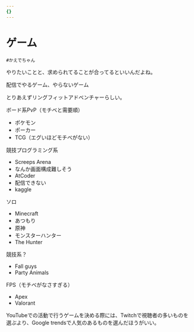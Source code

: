 ```yaml
---
{}
---
```

# ゲーム

`#かえでちゃん`

やりたいことと、求められてることが合ってるといいんだよね。

配信でやるゲーム、やらないゲーム

とりあえずリングフィットアドベンチャーらしい。

ボード系PvP（モチベと需要順）

- ポケモン  
- ポーカー  
- TCG（エグいほどモチベがない）  

競技プログラミング系

- Screeps Arena  
- なんか画面構成難しそう  
- AtCoder  
- 配信できない  
- kaggle  

ソロ

- Minecraft  
- あつもり  
- 原神  
- モンスターハンター  
- The Hunter  

競技系？

- Fall guys  
- Party Animals  

FPS（モチベがなさすぎる）

- Apex  
- Valorant  

YouTubeでの活動で行うゲームを決める際には、Twitchで視聴者の多いものを選ぶより、Google trendsで人気のあるものを選んだほうがいい。